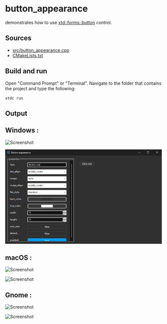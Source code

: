 # button_appearance

demonstrates how to use [xtd::forms::button](https://gammasoft71.github.io/xtd/reference_guides/latest/classxtd_1_1forms_1_1button.html) control.

## Sources

* [src/button_appearance.cpp](src/button_appearance.cpp)
* [CMakeLists.txt](CMakeLists.txt)

## Build and run

Open "Command Prompt" or "Terminal". Navigate to the folder that contains the project and type the following:

```shell
xtdc run
```

## Output

## Windows :

![Screenshot](../../../../docs/pictures/examples/button_appearance_w.png)

![Screenshot](../../../../docs/pictures/examples/button_appearance_wd.png)

## macOS :

![Screenshot](../../../../docs/pictures/examples/button_appearance_m.png)

![Screenshot](../../../../docs/pictures/examples/button_appearance_md.png)

## Gnome :

![Screenshot](../../../../docs/pictures/examples/button_appearance_g.png)

![Screenshot](../../../../docs/pictures/examples/button_appearance_gd.png)
